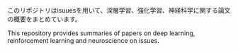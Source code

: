 このリポジトリはisuuesを用いて、深層学習、強化学習、神経科学に関する論文の概要をまとめています。

This repository provides summaries of papers on deep learning, reinforcement learning and neuroscience on issues.
